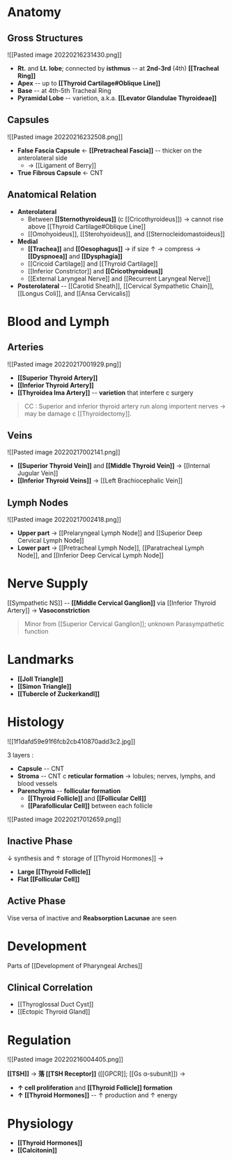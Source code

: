 # Anatomy
## Gross Structures

![[Pasted image 20220216231430.png]]

- **Rt.** and **Lt. lobe**; connected by **isthmus** -- at **2nd-3rd** (4th) **[[Tracheal Ring]]**
- **Apex** -- up to **[[Thyroid Cartilage#Oblique Line]]**
- **Base** -- at 4th-5th Tracheal Ring
- **Pyramidal Lobe** -- varietion, a.k.a. **[[Levator Glandulae Thyroideae]]**

## Capsules

![[Pasted image 20220216232508.png]]

- **False Fascia Capsule** ← **[[Pretracheal Fascia]]** -- thicker on the anterolateral side 
	- → [[Ligament of Berry]]
- **True Fibrous Capsule** ← CNT

## Anatomical Relation
- **Anterolateral**
	- Between **[[Sternothyroideus]]** (c [[Cricothyroideus]]) → cannot rise above [[Thyroid Cartilage#Oblique Line]]
	- [[Omohyoideus]], [[Sterohyoideus]], and [[Sternocleidomastoideus]]
- **Medial**
	- **[[Trachea]]** and **[[Oesophagus]]** → if size ↑ → compress → **[[Dyspnoea]]** and **[[Dysphagia]]**
	- [[Cricoid Cartilage]] and [[Thyroid Cartilage]]
	- [[Inferior Constrictor]] and **[[Cricothyroideus]]**
	- [[External Laryngeal Nerve]] and [[Recurrent Laryngeal Nerve]]
- **Posterolateral** -- [[Carotid Sheath]], [[Cervical Sympathetic Chain]], [[Longus Coli]], and [[Ansa Cervicalis]]

# Blood and Lymph
## Arteries

![[Pasted image 20220217001929.png]]

- **[[Superior Thyroid Artery]]**
- **[[Inferior Thyroid Artery]]**
- **[[Thyroidea Ima Artery]]** -- **varietion** that interfere c surgery

> CC : Superior and inferior thyroid artery run along importent nerves → may be damage c [[Thyroidectomy]].

## Veins

![[Pasted image 20220217002141.png]]

- **[[Superior Thyroid Vein]]** and **[[Middle Thyroid Vein]]** → [[Internal Jugular Vein]]
- **[[Inferior Thyroid Veins]]** → [[Left Brachiocephalic Vein]]

## Lymph Nodes

![[Pasted image 20220217002418.png]]
- **Upper part** → [[Prelaryngeal Lymph Node]] and [[Superior Deep Cervical Lymph Node]]
- **Lower part** → [[Pretracheal Lymph Node]], [[Paratracheal Lymph Node]], and [[Inferior Deep Cervical Lymph Node]]

# Nerve Supply
[[Sympathetic NS]] -- **[[Middle Cervical Ganglion]]** via [[Inferior Thyroid Artery]] → **Vasoconstriction**

> Minor from [[Superior Cervical Ganglion]]; unknown Parasympathetic function

# Landmarks
- **[[Joll Triangle]]**
- **[[Simon Triangle]]**
- **[[Tubercle of Zuckerkandl]]**

# Histology

![[1f1dafd59e91f6fcb2cb410870add3c2.jpg]]

3 layers :
- **Capsule** -- CNT
- **Stroma** -- CNT c **reticular formation** → lobules; nerves, lymphs, and blood vessels 
- **Parenchyma** -- **follicular formation**
	- **[[Thyroid Follicle]]** and **[[Follicular Cell]]**
	- **[[Parafollicular Cell]]** between each follicle

![[Pasted image 20220217012659.png]]

## Inactive Phase
↓ synthesis and ↑ storage of [[Thyroid Hormones]] →
- **Large [[Thyroid Follicle]]**
- **Flat [[Follicular Cell]]**

## Active Phase
Vise versa of inactive and **Reabsorption Lacunae** are seen

# Development
Parts of [[Development of Pharyngeal Arches]]

## Clinical Correlation
- [[Thyroglossal Duct Cyst]]
- [[Ectopic Thyroid Gland]]

# Regulation

![[Pasted image 20220216004405.png]]

**[[TSH]]** → **落 [[TSH Receptor]]** ([[GPCR]]; [[Gs α-subunit]]) → 
- **↑ cell proliferation** and **[[Thyroid Follicle]] formation**
- **↑ [[Thyroid Hormones]]** -- ↑ production and ↑ energy

# Physiology
- **[[Thyroid Hormones]]**
- **[[Calcitonin]]**